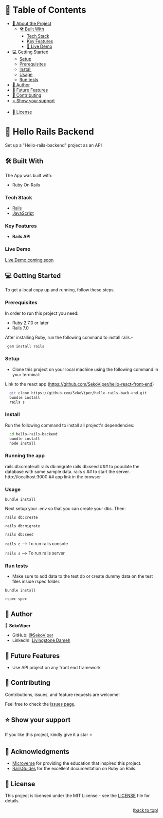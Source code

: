 <a name="readme-top"></a>

# 📗 Table of Contents

- [📖 About the Project](#about-project)
  - [🛠 Built With](#built-with)
    - [Tech Stack](#tech-stack)
    - [Key Features](#key-features)
    - [🚀 Live Demo](#live-demo)
- [💻 Getting Started](#getting-started)
  - [Setup](#setup)
  - [Prerequisites](#prerequisites)
  - [Install](#install)
  - [Usage](#usage)
  - [Run tests](#run-tests)
  <!-- - [Deployment](#triangular_flag_on_post-deployment) -->
- [👤 Author](#author)
- [🔭 Future Features](#future-features)
- [🤝 Contributing](#contributing)
- [⭐️ Show your support](#support)
<!-- - [🙏 Acknowledgements](#acknowledgements)
- [❓ FAQ](#faq) -->
- [📝 License](#license)

# 📖 Hello Rails Backend <a name="about-project"></a>

Set up a "Hello-rails-backend" project as an API

## 🛠 Built With <a name="built-with"></a>
The App was built with:

- Ruby On Rails

### Tech Stack <a name="tech-stack"></a>

  <ul>
    <li><a href="https://rubyonrails.org/">Rails</a></li>
    <li><a href="https://www.javascript.com/">JavaScript</a></li>
  </ul>

### Key Features <a name="key-features"></a>

- **Rails API**

### Live Demo <a name="live-demo"></a>

[Live Demo coming soon](https://github.com/SekoViper/hello-rails-back-end.git)

## 💻 Getting Started <a name="getting-started"></a>

To get a local copy up and running, follow these steps.

### Prerequisites

In order to run this project you need:
- Ruby 2.7.0 or later
- Rails 7.0

After installing Ruby, run the following command to install rails.-

```sh
 gem install rails
```

### Setup

- Clone this project on your local machine using the following command in your terminal:

Link to the react app (https://github.com/SekoViper/hello-react-front-end)

```sh
  git clone https://github.com/SekoViper/hello-rails-back-end.git
  bundle install
  rails s
```

### Install

Run the following command to install all project's dependencies:

```sh
  cd hello-rails-backend
  bundle install
  node install
```

### Running the app

rails db:create:all
rails db:migrate
rails db:seed ### to populate the database with some sample data.
rails s ## to start the server.
http://localhost:3000 ## app link in the browser

### Usage

`bundle install`

Next setup your .env so that you can create your dbs. Then:

`rails db:create`

`rails db:migrate`

`rails db:seed`

`rails c` --> To run rails console

`rails s` --> To run rails server

### Run tests

- Make sure to add data to the test db or create dummy data on the test files inside rspec folder.

`bundle install`

`rspec spec`

## 👤 Author <a name="author"></a>

👤 **SekoViper**

- GitHub: [@SekoViper](https://github.com/SekoViper)
- LinkedIn: [Livingstone Dameh](https://www.linkedin.com/in/livingstone-dameh/)

## 🔭 Future Features <a name="future-features"></a>

- Use API project on any front end framework


## 🤝 Contributing <a name="contributing"></a>

Contributions, issues, and feature requests are welcome!

Feel free to check the [issues page](../../issues/).

## ⭐️ Show your support <a name="support"></a>

If you like this project, kindly give it a star ⭐️

## 🙏 Acknowledgments <a name="acknowledgements"></a>

- [Microverse](https://www.microverse.org/) for providing the education that inspired this project.
- [RailsGuides](https://guides.rubyonrails.org/) for the excellent documentation on Ruby on Rails.

## 📝 License <a name="license"></a>
This project is licensed under the MIT License - see the [LICENSE](./LICENSE) file for details.

<p align="right">(<a href="#readme-top">back to top</a>)</p>